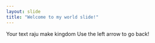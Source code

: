 ```yaml
---
layout: slide
title: "Welcome to my world slide!"
---
```

Your text raju make kingdom
Use the left arrow to go back!

